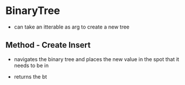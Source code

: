 # BinaryTree
- can take an itterable as arg to create a new tree

## Method - Create Insert
- navigates the binary tree and places the new value in the spot that it needs to be in

- returns the bt

